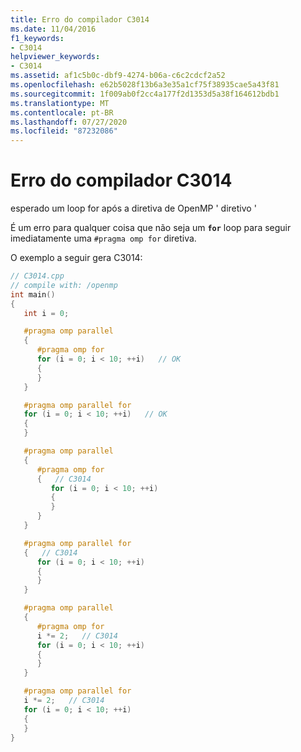 ```yaml
---
title: Erro do compilador C3014
ms.date: 11/04/2016
f1_keywords:
- C3014
helpviewer_keywords:
- C3014
ms.assetid: af1c5b0c-dbf9-4274-b06a-c6c2cdcf2a52
ms.openlocfilehash: e62b5028f13b6a3e35a1cf75f38935cae5a43f81
ms.sourcegitcommit: 1f009ab0f2cc4a177f2d1353d5a38f164612bdb1
ms.translationtype: MT
ms.contentlocale: pt-BR
ms.lasthandoff: 07/27/2020
ms.locfileid: "87232086"
---
```

# <a name="compiler-error-c3014"></a>Erro do compilador C3014

esperado um loop for após a diretiva de OpenMP ' diretivo '

É um erro para qualquer coisa que não seja um **`for`** loop para seguir imediatamente uma `#pragma omp for` diretiva.

O exemplo a seguir gera C3014:

```cpp
// C3014.cpp
// compile with: /openmp
int main()
{
   int i = 0;

   #pragma omp parallel
   {
      #pragma omp for
      for (i = 0; i < 10; ++i)   // OK
      {
      }
   }

   #pragma omp parallel for
   for (i = 0; i < 10; ++i)   // OK
   {
   }

   #pragma omp parallel
   {
      #pragma omp for
      {   // C3014
         for (i = 0; i < 10; ++i)
         {
         }
      }
   }

   #pragma omp parallel for
   {   // C3014
      for (i = 0; i < 10; ++i)
      {
      }
   }

   #pragma omp parallel
   {
      #pragma omp for
      i *= 2;   // C3014
      for (i = 0; i < 10; ++i)
      {
      }
   }

   #pragma omp parallel for
   i *= 2;   // C3014
   for (i = 0; i < 10; ++i)
   {
   }
}
```
